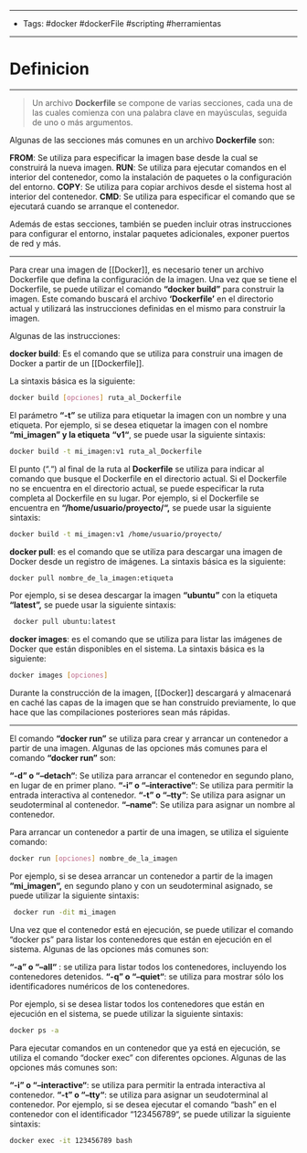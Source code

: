 ----
- Tags: #docker #dockerFile #scripting #herramientas 
---

# Definicion
---
>Un archivo **Dockerfile** se compone de varias secciones, cada una de las cuales comienza con una palabra clave en mayúsculas, seguida de uno o más argumentos.

Algunas de las secciones más comunes en un archivo **Dockerfile** son:

**FROM**: Se utiliza para especificar la imagen base desde la cual se construirá la nueva imagen.
**RUN**: Se utiliza para ejecutar comandos en el interior del contenedor, como la instalación de paquetes o la configuración del entorno.
**COPY**: Se utiliza para copiar archivos desde el sistema host al interior del contenedor.
**CMD**: Se utiliza para especificar el comando que se ejecutará cuando se arranque el contenedor.

Además de estas secciones, también se pueden incluir otras instrucciones para configurar el entorno, instalar paquetes adicionales, exponer puertos de red y más.

----

Para crear una imagen de [[Docker]], es necesario tener un archivo Dockerfile que defina la configuración de la imagen. Una vez que se tiene el Dockerfile, se puede utilizar el comando **“docker build”** para construir la imagen. Este comando buscará el archivo **‘Dockerfile’** en el directorio actual y utilizará las instrucciones definidas en el mismo para construir la imagen.

Algunas de las instrucciones:

**docker build**: Es el comando que se utiliza para construir una imagen de Docker a partir de un [[Dockerfile]].

La sintaxis básica es la siguiente:

```bash
docker build [opciones] ruta_al_Dockerfile
```

El parámetro **“-t”** se utiliza para etiquetar la imagen con un nombre y una etiqueta. Por ejemplo, si se desea etiquetar la imagen con el nombre **“mi_imagen” y la etiqueta** **“v1“**, se puede usar la siguiente sintaxis:
```bash
docker build -t mi_imagen:v1 ruta_al_Dockerfile
```

El punto (“.“) al final de la ruta al **Dockerfile** se utiliza para indicar al comando que busque el Dockerfile en el directorio actual. Si el Dockerfile no se encuentra en el directorio actual, se puede especificar la ruta completa al Dockerfile en su lugar. Por ejemplo, si el Dockerfile se encuentra en **“/home/usuario/proyecto/“,** se puede usar la siguiente sintaxis:
```bash
docker build -t mi_imagen:v1 /home/usuario/proyecto/
```

**docker pull**: es el comando que se utiliza para descargar una imagen de Docker desde un registro de imágenes.
La sintaxis básica es la siguiente:
```bash
docker pull nombre_de_la_imagen:etiqueta
```

Por ejemplo, si se desea descargar la imagen **“ubuntu”** con la etiqueta **“latest”,** se puede usar la siguiente sintaxis:
```bash
 docker pull ubuntu:latest
```

**docker images**: es el comando que se utiliza para listar las imágenes de Docker que están disponibles en el sistema.
La sintaxis básica es la siguiente:
```bash
docker images [opciones]
```

Durante la construcción de la imagen, [[Docker]] descargará y almacenará en caché las capas de la imagen que se han construido previamente, lo que hace que las compilaciones posteriores sean más rápidas.

----

El comando **“docker run”** se utiliza para crear y arrancar un contenedor a partir de una imagen. 
Algunas de las opciones más comunes para el comando **“docker run”** son:

**“-d” o “–detach“**: Se utiliza para arrancar el contenedor en segundo plano, en lugar de en primer plano.
**“-i” o “–interactive“**: Se utiliza para permitir la entrada interactiva al contenedor.
**“-t” o “–tty“**: Se utiliza para asignar un seudoterminal al contenedor.
**“–name“**: Se utiliza para asignar un nombre al contenedor.

Para arrancar un contenedor a partir de una imagen, se utiliza el siguiente comando:

```bash
docker run [opciones] nombre_de_la_imagen
```

Por ejemplo, si se desea arrancar un contenedor a partir de la imagen  **“mi_imagen“,** en segundo plano y con un seudoterminal asignado, se puede utilizar la siguiente sintaxis:
```bash
 docker run -dit mi_imagen
```

Una vez que el contenedor está en ejecución, se puede utilizar el comando “docker ps” para listar los contenedores que están en ejecución en el sistema. Algunas de las opciones más comunes son:

**“-a” o “–all“** : se utiliza para listar todos los contenedores, incluyendo los contenedores detenidos.
**“-q” o “–quiet“**: se utiliza para mostrar sólo los identificadores numéricos de los contenedores.

Por ejemplo, si se desea listar todos los contenedores que están en ejecución en el sistema, se puede utilizar la siguiente sintaxis:

```bash
docker ps -a
```

Para ejecutar comandos en un contenedor que ya está en ejecución, se utiliza el comando “docker exec” con diferentes opciones. Algunas de las opciones más comunes son:

**“-i” o “–interactive“**: se utiliza para permitir la entrada interactiva al contenedor.
**“-t” o “–tty“**: se utiliza para asignar un seudoterminal al contenedor.
Por ejemplo, si se desea ejecutar el comando “bash” en el contenedor con el identificador “123456789“, se puede utilizar la siguiente sintaxis:

```bash
docker exec -it 123456789 bash
```